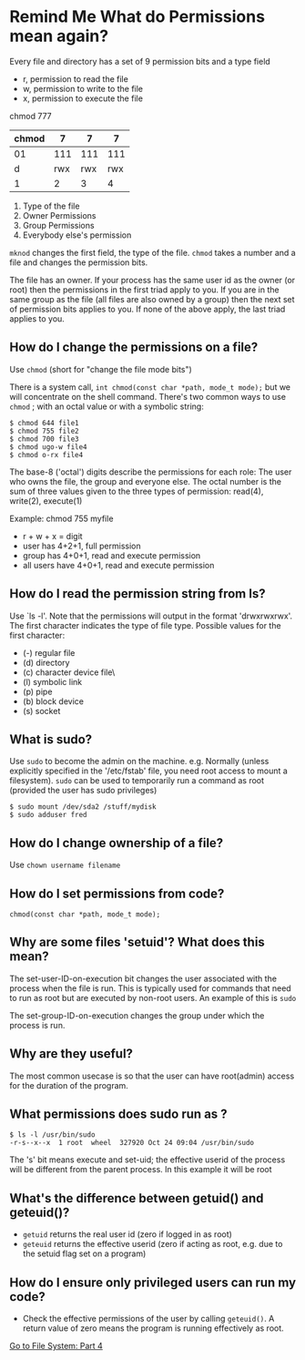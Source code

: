# Remind Me What do Permissions mean again?

Every file and directory has a set of 9 permission bits and a type field
* r, permission to read the file
* w, permission to write to the file
* x, permission to execute the file

chmod 777 <file>

|chmod | 7 |  7  |  7  |
|----|-----|-----|-----|
| 01 | 111 | 111 | 111 |
| d | rwx | rwx | rwx |
| 1 | 2   |  3  |  4  |

1. Type of the file<br />
2. Owner Permissions<br />
3. Group Permissions<br />
4. Everybody else's permission<br />

`mknod` changes the first field, the type of the file.
`chmod` takes a number and a file and changes the permission bits.

The file has an owner. If your process has the same user id as the owner (or root) then the permissions in the first triad apply to you. If you are in the same group as the file (all files are also owned by a group) then the next set of permission bits applies to you. If none of the above apply, the last triad applies to you.

## How do I change the permissions on a file?
Use `chmod`  (short for "change the file mode bits")

There is a system call, `int chmod(const char *path, mode_t mode);` but we will concentrate on the shell command. There's two common ways to use `chmod` ; with an octal value or with a symbolic string:
```
$ chmod 644 file1
$ chmod 755 file2
$ chmod 700 file3
$ chmod ugo-w file4
$ chmod o-rx file4
```
The base-8 ('octal') digits describe the permissions for each role: The user who owns the file, the group and everyone else. The octal number is the sum of three values given to the three types of permission: read(4), write(2), execute(1)

Example: chmod 755 myfile
* r + w + x = digit
* user has 4+2+1, full permission
* group has 4+0+1, read and execute permission
* all users have 4+0+1, read and execute permission

## How do I read the permission string from ls?
Use `ls -l'. 
Note that the permissions will output in the format 'drwxrwxrwx'. The first character indicates the type of file type. 
Possible values for the first character:
* (-) regular file
* (d) directory
* (c) character device file\
* (l) symbolic link
* (p) pipe
* (b) block device
* (s) socket

## What is sudo?
Use `sudo` to become the admin on the machine.
e.g. Normally (unless explicitly specified in the '/etc/fstab' file, you need root access to mount a filesystem). `sudo` can be used to temporarily run a command as root (provided the user has sudo privileges)

```
$ sudo mount /dev/sda2 /stuff/mydisk
$ sudo adduser fred
```

## How do I change ownership of a file?
Use `chown username filename`

## How do I set permissions from code?

`chmod(const char *path, mode_t mode);`

## Why are some files 'setuid'? What does this mean?
The set-user-ID-on-execution bit changes the user associated with the process when the file is run. This is typically used for commands that need to run as root but are executed by non-root users. An example of this is `sudo`

The set-group-ID-on-execution changes the group under which the process is run.

## Why are they useful?
The most common usecase is so that the user can have root(admin) access for the duration of the program.

## What permissions does sudo run as ?
```
$ ls -l /usr/bin/sudo
-r-s--x--x  1 root  wheel  327920 Oct 24 09:04 /usr/bin/sudo
```
The 's' bit means execute and set-uid; the effective userid of the process will be different from the parent process. In this example it will be root

## What's the difference between getuid() and geteuid()?
* `getuid` returns the real user id (zero if logged in as root)
* `geteuid` returns the effective userid (zero if acting as root, e.g. due to the setuid flag set on a program)

## How do I ensure only privileged users can run my code?
* Check the effective permissions of the user by calling `geteuid()`. A return value of zero means the program is running effectively as root.

[Go to File System: Part 4](https://github.com/angrave/SystemProgramming/wiki/File-System,-Part-4:-Working-with-directories)